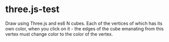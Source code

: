 # three.js-test

Draw using Three.js and es6 N cubes.
Each of the vertices of which has its own color, when you click on it - the edges of the cube emanating
from this vertex must change color to the color of the vertex.
